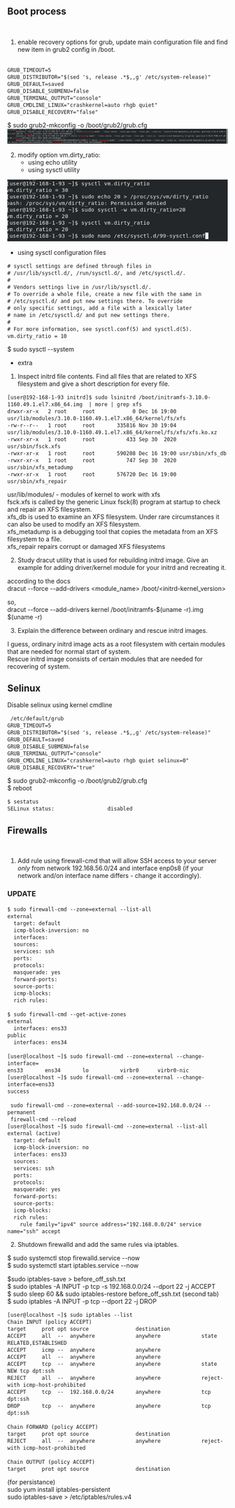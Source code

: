 ## Boot process
​
1. enable recovery options for grub, update main configuration file and find new item in grub2 config in /boot.

```

GRUB_TIMEOUT=5
GRUB_DISTRIBUTOR="$(sed 's, release .*$,,g' /etc/system-release)"
GRUB_DEFAULT=saved
GRUB_DISABLE_SUBMENU=false
GRUB_TERMINAL_OUTPUT="console"
GRUB_CMDLINE_LINUX="crashkernel=auto rhgb quiet"
GRUB_DISABLE_RECOVERY="false"
```
$ sudo grub2-mkconfig -o /boot/grub2/grub.cfg
![images](./images/recovery_on_10.png)

2. modify option vm.dirty_ratio:
   - using echo utility
   - using sysctl utility

![images](./images/utility_10.png)

   - using sysctl configuration files

```
# sysctl settings are defined through files in
# /usr/lib/sysctl.d/, /run/sysctl.d/, and /etc/sysctl.d/.
#
# Vendors settings live in /usr/lib/sysctl.d/.
# To override a whole file, create a new file with the same in
# /etc/sysctl.d/ and put new settings there. To override
# only specific settings, add a file with a lexically later
# name in /etc/sysctl.d/ and put new settings there.
#
# For more information, see sysctl.conf(5) and sysctl.d(5).
vm.dirty_ratio = 10
```
$ sudo sysctl --system

* extra
1. Inspect initrd file contents. Find all files that are related to XFS filesystem and give a short description for every file.

```
[user@192-168-1-93 initrd]$ sudo lsinitrd /boot/initramfs-3.10.0-1160.49.1.el7.x86_64.img  | more | grep xfs
drwxr-xr-x   2 root     root            0 Dec 16 19:00 usr/lib/modules/3.10.0-1160.49.1.el7.x86_64/kernel/fs/xfs
-rw-r--r--   1 root     root       335816 Nov 30 19:04 usr/lib/modules/3.10.0-1160.49.1.el7.x86_64/kernel/fs/xfs/xfs.ko.xz
-rwxr-xr-x   1 root     root          433 Sep 30  2020 usr/sbin/fsck.xfs
-rwxr-xr-x   1 root     root       590208 Dec 16 19:00 usr/sbin/xfs_db
-rwxr-xr-x   1 root     root          747 Sep 30  2020 usr/sbin/xfs_metadump
-rwxr-xr-x   1 root     root       576720 Dec 16 19:00 usr/sbin/xfs_repair
```
usr/lib/modules/ - modules of kernel to work with xfs  <br/>
fsck.xfs is called by the generic Linux fsck(8) program at startup to check and repair an XFS filesystem.  <br/>
xfs_db is  used to examine an XFS filesystem. Under rare circumstances it can also be used to modify an XFS filesystem.  <br/>
xfs_metadump  is a debugging tool that copies the metadata from an XFS filesystem to a file.   <br/>
xfs_repair  repairs  corrupt  or  damaged XFS filesystems 

2. Study dracut utility that is used for rebuilding initrd image. Give an example for adding driver/kernel module for your initrd and recreating it.

according to the docs   <br/>
dracut --force --add-drivers <module_name> /boot/<initrd-kernel_version>  <br/>

so,   <br/>
dracut --force --add-drivers kernel /boot/initramfs-$(uname -r).img $(uname -r)  <br/>

3. Explain the difference between ordinary and rescue initrd images.

I guess, ordinary initrd image acts as a root filesystem with certain modules that are needed for normal start of system. <br/>
Rescue initrd image consists of certain modules that are needed for recovering of system. <br/>

## Selinux

Disable selinux using kernel cmdline

```
 /etc/default/grub
GRUB_TIMEOUT=5
GRUB_DISTRIBUTOR="$(sed 's, release .*$,,g' /etc/system-release)"
GRUB_DEFAULT=saved
GRUB_DISABLE_SUBMENU=false
GRUB_TERMINAL_OUTPUT="console"
GRUB_CMDLINE_LINUX="crashkernel=auto rhgb quiet selinux=0"
GRUB_DISABLE_RECOVERY="true"
```
$ sudo grub2-mkconfig -o /boot/grub2/grub.cfg  <br/>
$ reboot  <br/>

```
$ sestatus 
SELinux status:                 disabled
```

## Firewalls
​
1. Add rule using firewall-cmd that will allow SSH access to your server *only* from network 192.168.56.0/24 and interface enp0s8 (if your network and/on interface name differs - change it accordingly).

### UPDATE
```
$ sudo firewall-cmd --zone=external --list-all
external
  target: default
  icmp-block-inversion: no
  interfaces: 
  sources: 
  services: ssh
  ports: 
  protocols: 
  masquerade: yes
  forward-ports: 
  source-ports: 
  icmp-blocks: 
  rich rules: 
  
$ sudo firewall-cmd --get-active-zones 
external
  interfaces: ens33
public
  interfaces: ens34

[user@localhost ~]$ sudo firewall-cmd --zone=external --change-interface=
ens33       ens34       lo          virbr0      virbr0-nic  
[user@localhost ~]$ sudo firewall-cmd --zone=external --change-interface=ens33 
success

 sudo firewall-cmd --zone=external --add-source=192.168.0.0/24 --permanent 
 firewall-cmd --reload
[user@localhost ~]$ sudo firewall-cmd --zone=external --list-all
external (active)
  target: default
  icmp-block-inversion: no
  interfaces: ens33
  sources: 
  services: ssh
  ports: 
  protocols: 
  masquerade: yes
  forward-ports: 
  source-ports: 
  icmp-blocks: 
  rich rules: 
	rule family="ipv4" source address="192.168.0.0/24" service name="ssh" accept
```

2. Shutdown firewalld and add the same rules via iptables.

$ sudo systemctl stop firewalld.service --now  <br/>
$ sudo systemctl start iptables.service --now <br/>

$sudo iptables-save > before_off_ssh.txt  <br/>
$ sudo iptables -A INPUT -p tcp -s 192.168.0.0/24  --dport 22 -j ACCEPT  <br/>
$ sudo sleep 60 && sudo iptables-restore before_off_ssh.txt (second tab) <br/>
$ sudo iptables -A INPUT -p tcp --dport 22 -j DROP <br/>

```
[user@localhost ~]$ sudo iptables --list 
Chain INPUT (policy ACCEPT)
target     prot opt source               destination         
ACCEPT     all  --  anywhere             anywhere             state RELATED,ESTABLISHED
ACCEPT     icmp --  anywhere             anywhere            
ACCEPT     all  --  anywhere             anywhere            
ACCEPT     tcp  --  anywhere             anywhere             state NEW tcp dpt:ssh
REJECT     all  --  anywhere             anywhere             reject-with icmp-host-prohibited
ACCEPT     tcp  --  192.168.0.0/24       anywhere             tcp dpt:ssh
DROP       tcp  --  anywhere             anywhere             tcp dpt:ssh

Chain FORWARD (policy ACCEPT)
target     prot opt source               destination         
REJECT     all  --  anywhere             anywhere             reject-with icmp-host-prohibited

Chain OUTPUT (policy ACCEPT)
target     prot opt source               destination         
```

(for persistance)  <br/>
sudo yum install iptables-persistent  <br/>
sudo iptables-save > /etc/iptables/rules.v4 <br/>
